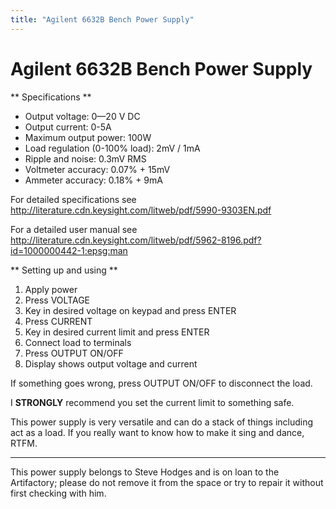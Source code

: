 ```yaml
---
title: "Agilent 6632B Bench Power Supply"
---
```

# Agilent 6632B Bench Power Supply

\*\* Specifications \*\*

-   Output voltage: 0—20 V DC
-   Output current: 0-5A
-   Maximum output power: 100W
-   Load regulation (0-100% load): 2mV / 1mA
-   Ripple and noise: 0.3mV RMS
-   Voltmeter accuracy: 0.07% + 15mV
-   Ammeter accuracy: 0.18% + 9mA

For detailed specifications see <http://literature.cdn.keysight.com/litweb/pdf/5990-9303EN.pdf>

For a detailed user manual see <http://literature.cdn.keysight.com/litweb/pdf/5962-8196.pdf?id=1000000442-1:epsg:man>

\*\* Setting up and using \*\*

1.  Apply power
2.  Press VOLTAGE
3.  Key in desired voltage on keypad and press ENTER
4.  Press CURRENT
5.  Key in desired current limit and press ENTER
6.  Connect load to terminals
7.  Press OUTPUT ON/OFF
8.  Display shows output voltage and current

If something goes wrong, press OUTPUT ON/OFF to disconnect the load.

I **STRONGLY** recommend you set the current limit to something safe.

This power supply is very versatile and can do a stack of things including act as a load. If you really want to know how to make it sing and dance, RTFM.

------------------------------------------------------------------------

This power supply belongs to Steve Hodges and is on loan to the Artifactory; please do not remove it from the space or try to repair it without first checking with him.
